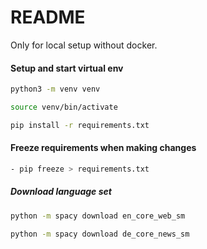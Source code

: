 # README

Only for local setup without docker.

#### Setup and start virtual env

```bash
python3 -m venv venv
```

```bash
source venv/bin/activate
```

```bash
pip install -r requirements.txt
```

#### Freeze requirements when making changes

```bash
- pip freeze > requirements.txt
```

##### Download language set

```bash
python -m spacy download en_core_web_sm
```

```bash
python -m spacy download de_core_news_sm
```
